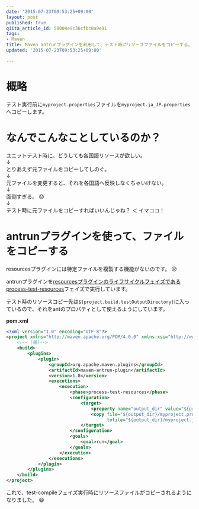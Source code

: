 ```yaml
---
date: '2015-07-23T09:53:25+09:00'
layout: post
published: true
qiita_article_id: 50004e9c30cfbc8a9e91
tags:
- Maven
title: Maven antrunプラグインを利用して、テスト時にリソースファイルをコピーする。
updated: '2015-07-23T09:53:25+09:00'

---
```

# 概略  
  
テスト実行前に``myproject.properties``ファイルを``myproject.ja_JP.properties``へコピーします。  
  
# なんでこんなことしているのか？  
  
ユニットテスト時に、どうしても各国語リソースが欲しい。  
↓  
とりあえず元ファイルをコピーしてしのぐ。  
↓  
元ファイルを変更すると、それを各国語へ反映しなくちゃいけない。  
↓  
面倒すぎる。 :disappointed:   
↓  
テスト時に元ファイルをコピーすればいいんじゃね？ ＜ イマココ！  
  
# antrunプラグインを使って、ファイルをコピーする  
  
resourcesプラグインには特定ファイルを複製する機能がないのです。 :disappointed_relieved:   
  
antrunプラグインを[resourcesプラグインのライフサイクルフェイズであるprocess-test-resources](http://maven.apache.org/plugins/maven-resources-plugin/testResources-mojo.html)フェイズで実行しています。  
  
テスト時のリソースコピー先は``${project.build.testOutputDirectory}``に入っているので、それをantのプロパティとして使えるようにしています。  
  
  
**pom.xml**  
```xml:pom.xml
<?xml version="1.0" encoding="UTF-8"?>
<project xmlns="http://maven.apache.org/POM/4.0.0" xmlns:xsi="http://www.w3.org/2001/XMLSchema-instance" xsi:schemaLocation="http://maven.apache.org/POM/4.0.0 http://maven.apache.org/xsd/maven-4.0.0.xsd">
    <!-- (略)-->
    <build>
        <plugins>
            <plugin>
                <groupId>org.apache.maven.plugins</groupId>
                <artifactId>maven-antrun-plugin</artifactId>
                <version>1.8</version>
                <executions>
                    <execution>
                        <phase>process-test-resources</phase>
                        <configuration>
                            <target>
                                <property name="output_dir" value="${project.build.testOutputDirectory}"/>
                                <copy file="${output_dir}/myproject.properties"
                                      tofile="${output_dir}/myproject.ja_JP.properties" />
                            </target>
                        </configuration>
                        <goals>
                            <goal>run</goal>
                        </goals>
                    </execution>
                </executions>
            </plugin>
        </plugins>
    </build>
</project>
```  
  
これで、test-compileフェイズ実行時にリソースファイルがコピーされるようになりました。 :smile:   

